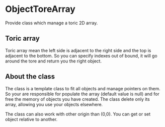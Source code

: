 # ObjectToreArray
Provide class which manage a toric 2D array.

## Toric array
Toric array mean the left side is adjacent to the right side and the top is adjacent to the bottom. So you can specify indexes out of bound, it will go around the tore and return you the right object.

## About the class
The class is a template class to fit all objects and manage pointers on them. So your are responsible for populate the array (default value is null) and for free the memory of objects you have created. The class delete only its array, allowing you use your objects elsewhere.

The class can also work with other origin than (0,0). You can get or set object relative to another.
